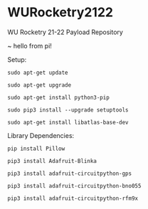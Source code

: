 # WURocketry2122
WU Rocketry 21-22 Payload Repository

~ hello from pi!

Setup:

    sudo apt-get update

    sudo apt-get upgrade

    sudo apt-get install python3-pip

    sudo pip3 install --upgrade setuptools
    
    sudo apt-get install libatlas-base-dev
    

Library Dependencies:

    pip install Pillow

    pip3 install Adafruit-Blinka

    pip3 install adafruit-circuitpython-gps

    pip3 install adafruit-circuitpython-bno055
    
    pip3 install adafruit-circuitpython-rfm9x
